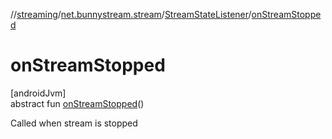 //[streaming](../../../index.md)/[net.bunnystream.stream](../index.md)/[StreamStateListener](index.md)/[onStreamStopped](on-stream-stopped.md)

# onStreamStopped

[androidJvm]\
abstract fun [onStreamStopped](on-stream-stopped.md)()

Called when stream is stopped
